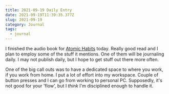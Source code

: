 ```yaml
---
title: 2021-09-19 Daily Entry
date: 2021-09-19T11:39:35.377Z
slug: 2021-09-19
category: Journal
tags:
  - journal
---
```


I finished the audio book for [Atomic Habits](https://www.amazon.com/Atomic-Habits-Proven-Build-Break/dp/0735211299) today. Really good read and I plan to employ some of the stuff it mentions. One of them will be journaling daily.  I may not publish daily, but I hope to get stuff out there more often.

One of the big call outs was to have a dedicated space to where you work, if you work from home.  I put a lot of effort into my workspace. Couple of button presses and I can go from working to personal PC.  Supposedly, it's not good for your 'flow', but I _think_ I'm disciplined enough to handle it.